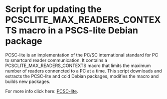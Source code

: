 # Script for updating the PCSCLITE_MAX_READERS_CONTEXTS macro in a PSCS-lite Debian package

PCSC-lite is an implementation of the PC/SC international standard for PC to smartcard reader communication. It contains a PCSCLITE_MAX_READERS_CONTEXTS macro that limits the maximum number of readers connencted to a PC at a time. This script downloads and extracts the PCSC-lite and ccid Debian packages, modifies the macro and builds new packages.

For more info click here: [PCSC-lite](https://pcsclite.apdu.fr/).